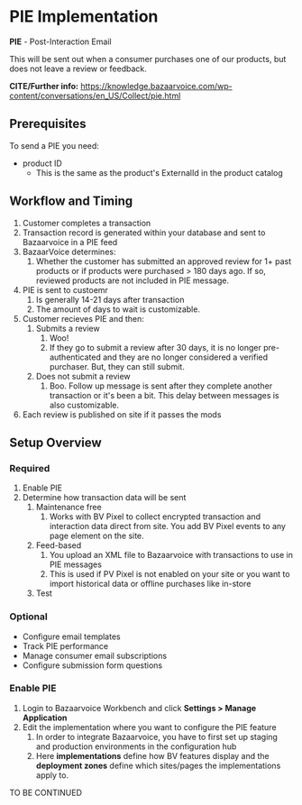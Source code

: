 # PIE Implementation

**PIE** - Post-Interaction Email

This will be sent out when a consumer purchases one of our products, but does not leave a review or feedback.

**CITE/Further info:** https://knowledge.bazaarvoice.com/wp-content/conversations/en_US/Collect/pie.html

## Prerequisites

To send a PIE you need:

* product ID
  * This is the same as the product's ExternalId in the product catalog

## Workflow and Timing

1. Customer completes a transaction
2. Transaction record is generated within your database and sent to Bazaarvoice in a PIE feed
3. BazaarVoice determines:
   1. Whether the customer has submitted an approved review for 1+ past products or if products were purchased > 180 days ago. If so, reviewed products are not included in PIE message.
4. PIE is sent to custoemr
   1. Is generally 14-21 days after transaction
   2. The amount of days to wait is customizable.
5. Customer recieves PIE and then:
   1. Submits a review
      1. Woo!
      2. If they go to submit a review after 30 days, it is no longer pre-authenticated and they are no longer considered a verified purchaser. But, they can still submit.
   2. Does not submit a review
      1. Boo. Follow up message is sent after they complete another transaction or it's been a bit. This delay between messages is also customizable.
6. Each review is published on site if it passes the mods

## Setup Overview

### Required

1. Enable PIE
2. Determine how transaction data will be sent
   1. Maintenance free
      1. Works with BV Pixel to collect encrypted transaction and interaction data direct from site. You add BV Pixel events to any page element on the site.
   2. Feed-based
      1. You upload an XML file to Bazaarvoice with transactions to use in PIE messages
      2. This is used if PV Pixel is not enabled on your site or you want to import historical data or offline purchases like in-store
   3. Test

### Optional

* Configure email templates
* Track PIE performance
* Manage consumer email subscriptions
* Configure submission form questions



### Enable PIE

1. Login to Bazaarvoice Workbench and click **Settings > Manage Application**
2. Edit the implementation where you want to configure the PIE feature
   1. In order to integrate Bazaarvoice, you have to first set up staging and production environments in the configuration hub
   2. Here **implementations** define how BV features display and the **deployment zones** define which sites/pages the implementations apply to.



TO BE CONTINUED